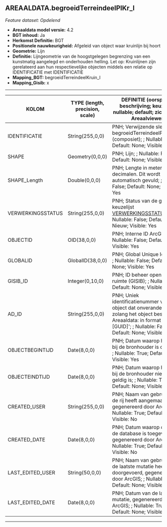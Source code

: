 ## AREAALDATA.begroeidTerreindeelPlKr_l

*Feature dataset: Opdelend*


* __Areaaldata model versie:__ 4.2
* __BGT inhoud:__ Ja
* __Herkomst Definitie:__ BGT
* __Positionele nauwkeurigheid:__ Afgeleid van object waar kruinlijn bij hoort
* __Geometrie:__ Lijn
* __Definitie:__  Lijngeometrie van de hoogstgelegen begrenzing van een kunstmatig aangelegd en onderhouden helling. Let op: Kruinlijnen zijn gerelateerd aan hun respectievelijke objecten middels een relatie op IDENTIFICATIE met IDENTIFICATIE
* __Mapping_BGT:__ begroeidTerreindeelKruin_l
* __Mapping_Gisib:__ x


***

|__KOLOM__                          |__TYPE (length, precision, scale)__             |__DEFINITIE__ (oorsprong; beschrijving; keuzelijst; nullable; default; zichtbaar in Areaalviewer)|
|------                          	|----          	                                 |-----    |
|IDENTIFICATIE                      |String(255,0,0)                                 |PNH; Verwijzende sleutel naar begroeidTerreindeelPlantvak_v (composiet); ; Nullable: True; Default: None; Visible: No|
|SHAPE                              |Geometry(0,0,0)                                 |PNH; Lijn; ; Nullable: False; Default: None; Visible: Yes|
|SHAPE_Length                       |Double(0,0,0)                                   |PNH; Lengte in meters, 5 decimalen. Dit wordt automatisch gevuld; ; Nullable: False; Default: None; Visible: Yes|
|VERWERKINGSSTATUS                  |String(255,0,0)                                 |PNH; Status van de gegevens; keuzelijst [VERWERKINGSSTATUS](http://provincienh.github.io/Leveren_Geoinformatie/keuzelijsten/VERWERKINGSSTATUS.md); Nullable: False; Default: Nieuw; Visible: Yes|
|OBJECTID                           |OID(38,0,0)                                     |PNH; Interne ID ArcGIS; ; Nullable: False; Default: None; Visible: Yes|
|GLOBALID                           |GlobalID(38,0,0)                                |PNH; Global Unique Identifier; ; Nullable: False; Default: None; Visible: Yes|
|GISIB_ID                           |Integer(0,10,0)                                 |PNH; ID beheer openbare ruimte (GISIB); ; Nullable: True; Default: None; Visible: Yes|
|AD_ID                              |String(255,0,0)                                 |PNH; Uniek identificatienummer voor het object dat onveranderlijk is zolang het object bestaat in Areaaldata: in format 'AD.[GUID]'; ; Nullable: False; Default: None; Visible: Yes|
|OBJECTBEGINTIJD                    |Date(8,0,0)                                     |PNH; Datum waarop het object bij de bronhouder is ontstaan; ; Nullable: True; Default: None; Visible: Yes|
|OBJECTEINDTIJD                     |Date(8,0,0)                                     |PNH; Datum waarop het object bij de bronhouder niet meer geldig is; ; Nullable: True; Default: None; Visible: Yes|
|CREATED_USER                       |String(255,0,0)                                 |PNH; Naam van gebruiker die de rij heeft aangemaakt, gegenereerd door ArcGIS; ; Nullable: True; Default: None; Visible: No|
|CREATED_DATE                       |Date(8,0,0)                                     |PNH; Datum waarop de rij aan de database is toegevoegd, gegenereerd door ArcGIS; ; Nullable: True; Default: None; Visible: No|
|LAST_EDITED_USER                   |String(50,0,0)                                  |PNH; Naam van gebruiker die de laatste mutatie heeft doorgevoerd, gegenereerd door ArcGIS; ; Nullable: True; Default: None; Visible: No|
|LAST_EDITED_DATE                   |Date(8,0,0)                                     |PNH; Datum van de laatste mutatie, gegenereerd door ArcGIS; ; Nullable: True; Default: None; Visible: No|

***
